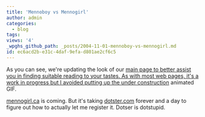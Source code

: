 ```yaml
---
title: 'Mennoboy vs Mennogirl'
author: admin
categories:
  - blog
tags: 
views: '4'
_wpghs_github_path: _posts/2004-11-01-mennoboy-vs-mennogirl.md
id: ec6acd2b-e31c-4daf-9efa-d801ae2cf6c5
---
```

<p>As you can see, we're updating the look of our <a href="http://www.mennoboy.com/">main page to better assist you in finding suitable reading to your tastes.  As with most web pages, it's a work in progress but I avoided putting up the <a href="http://www.acme.com/jef/construction/">under construction</a> animated GIF.</p>
<p><a href="http://www.mennogirl.ca">mennogirl.ca</a> is coming.  But it's taking <a href="http://www.dotster.com">dotster.com</a> forever and a day to figure out how to actually let me register it.  Dotser is dotstupid.</p>
